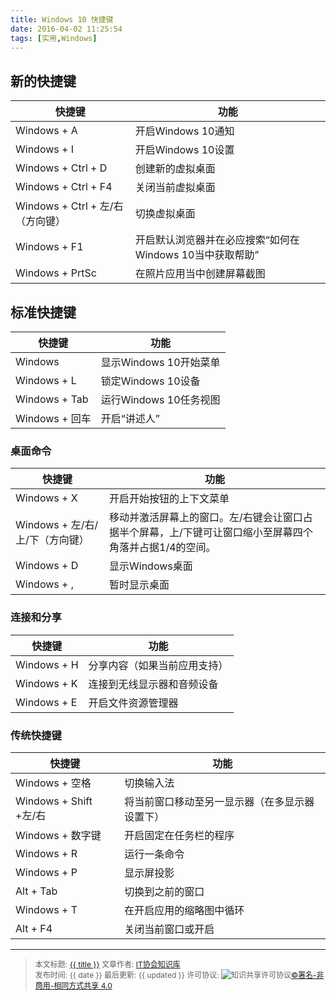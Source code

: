 ```yaml
---
title: Windows 10 快捷键
date: 2016-04-02 11:25:54
tags: [实用,Windows]
---
```


## 新的快捷键

|快捷键|功能|
|----|----|
|Windows + A|开启Windows 10通知
|Windows + I|开启Windows 10设置
|Windows + Ctrl + D|创建新的虚拟桌面
|Windows + Ctrl + F4|关闭当前虚拟桌面
|Windows + Ctrl + 左/右（方向键）|切换虚拟桌面
|Windows + F1|开启默认浏览器并在必应搜索“如何在Windows 10当中获取帮助”
|Windows + PrtSc|在照片应用当中创建屏幕截图

<!--more-->

## 标准快捷键

|快捷键|功能|
|----|----|
|Windows|显示Windows 10开始菜单
|Windows + L|锁定Windows 10设备
|Windows + Tab|运行Windows 10任务视图
|Windows + 回车|开启“讲述人”

### 桌面命令

|快捷键|功能|
|----|----|
|Windows + X|开启开始按钮的上下文菜单
|Windows + 左/右/上/下（方向键）|移动并激活屏幕上的窗口。左/右键会让窗口占据半个屏幕，上/下键可让窗口缩小至屏幕四个角落并占据1/4的空间。
|Windows + D|显示Windows桌面
|Windows + ,|暂时显示桌面

### 连接和分享

|快捷键|功能|
|----|----|
|Windows + H|分享内容（如果当前应用支持）
|Windows + K|连接到无线显示器和音频设备
|Windows + E|开启文件资源管理器

### 传统快捷键

|快捷键|功能|
|----|----|
|Windows + 空格|切换输入法
|Windows + Shift +左/右|将当前窗口移动至另一显示器（在多显示器设置下）
|Windows + 数字键|开启固定在任务栏的程序
|Windows + R|运行一条命令
|Windows + P|显示屏投影
|Alt + Tab|切换到之前的窗口
|Windows + T|在开启应用的缩略图中循环
|Alt + F4|关闭当前窗口或开启

----------------

><span style="font-size:12px">本文标题: <a href="{{ permalink }}">{{ title }}</a>
文章作者: <a href="http://itxiehui.github.io/">IT协会知识库</a>  
发布时间: {{ date }}
最后更新: {{ updated }}
许可协议: <img alt="知识共享许可协议" style="border-width:0" src="https://i.creativecommons.org/l/by-nc-sa/4.0/80x15.png" /><a rel="license" href="http://creativecommons.org/licenses/by-nc-sa/4.0/">©署名-非商用-相同方式共享 4.0</a></span>